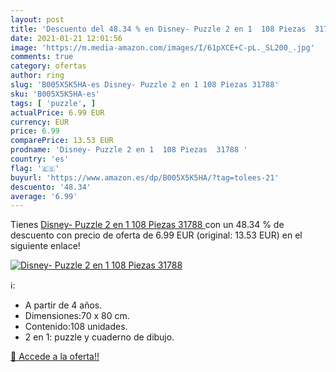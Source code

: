 ```yaml
---
layout: post
title: 'Descuento del 48.34 % en Disney- Puzzle 2 en 1  108 Piezas  31788'
date: 2021-01-21 12:01:56
image: 'https://m.media-amazon.com/images/I/61pXCE+C-pL._SL200_.jpg'
comments: true
category: ofertas
author: ring
slug: 'B005X5K5HA-es Disney- Puzzle 2 en 1 108 Piezas 31788'
sku: 'B005X5K5HA-es'
tags: [ 'puzzle', ]
actualPrice: 6.99 EUR
currency: EUR
price: 6.99
comparePrice: 13.53 EUR
prodname: 'Disney- Puzzle 2 en 1  108 Piezas  31788 '
country: 'es'
flag: '🇪🇸'
buyurl: 'https://www.amazon.es/dp/B005X5K5HA/?tag=tolees-21'
descuento: '48.34'
average: '6.99'
---
```


Tienes [Disney- Puzzle 2 en 1  108 Piezas  31788 ](https://www.amazon.es/dp/B005X5K5HA/?tag=tolees-21) con un 48.34 % de descuento con precio de oferta de 6.99 EUR (original: 13.53 EUR) en el siguiente enlace!

[![Disney- Puzzle 2 en 1  108 Piezas  31788](https://m.media-amazon.com/images/I/61pXCE+C-pL._SL200_.jpg)](https://www.amazon.es/dp/B005X5K5HA/?tag=tolees-21)

ℹ️:

- A partir de 4 años.
- Dimensiones:70 x 80 cm.
- Contenido:108 unidades.
- 2 en 1: puzzle y cuaderno de dibujo.

[🛒 Accede a la oferta!!](https://www.amazon.es/dp/B005X5K5HA/?tag=tolees-21)

